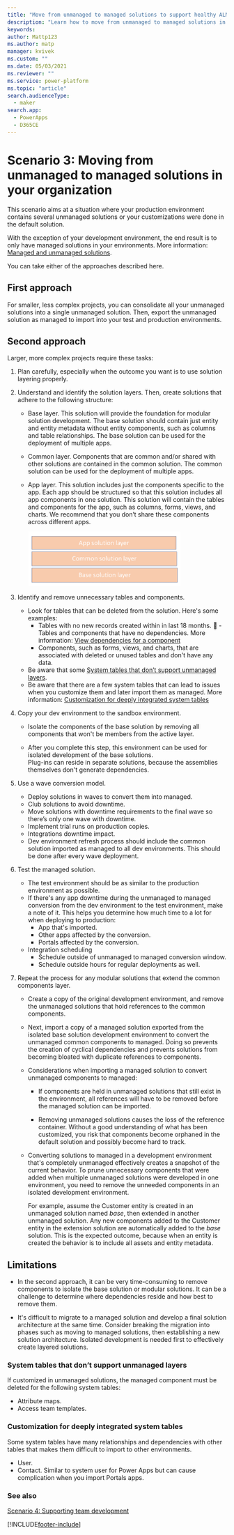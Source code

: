 ```yaml
---
title: "Move from unmanaged to managed solutions to support healthy ALM with Power Apps"
description: "Learn how to move from unmanaged to managed solutions in your organization to support healthy application lifecycle management (ALM) with Power Apps."
keywords: 
author: Mattp123
ms.author: matp
manager: kvivek
ms.custom: ""
ms.date: 05/03/2021
ms.reviewer: ""
ms.service: power-platform
ms.topic: "article"
search.audienceType: 
  - maker
search.app: 
  - PowerApps
  - D365CE
---
```

# Scenario 3: Moving from unmanaged to managed solutions in your organization
This scenario aims at a situation where your production environment
contains several unmanaged solutions or your customizations were done in the default solution.

With the exception of your development environment, the end result is to only have managed solutions in your environments. More information: [Managed and unmanaged solutions](solution-concepts-alm.md#managed-and-unmanaged-solutions).

You can take either of the approaches described here.

## First approach

For smaller, less complex projects, you can consolidate all your unmanaged solutions into a single unmanaged solution. Then, export the unmanaged solution as managed to import into your test and production environments. 

## Second approach
Larger, more complex projects require these tasks:

1.   Plan carefully, especially when the outcome you want is to use solution layering properly.

2. Understand and identify the solution layers. Then, create solutions that adhere to the following structure:
   - Base layer. This solution will provide the foundation for modular solution development. The base solution should contain just entity and entity metadata without entity components, such as columns and table relationships. The base solution can be used for the deployment of multiple apps.
   - Common layer. Components that are common and/or shared with other solutions are contained in the common solution. The common solution can be used for the deployment of multiple apps.
   - App layer. This solution includes just the components specific to the app. Each app should be structured so that this solution includes all app components in one solution. This solution will contain the tables and components for the app, such as columns, forms, views, and charts. We recommend that you don’t share these components across different apps.
   
     <img src = "media/solution-conversion-layers.png" alt = "Solution layers for deploying an app" width = "350" height = "125">

3. Identify and remove unnecessary tables and components.
   - Look for tables that can be deleted from the solution. Here's some examples:
      - Tables with no new records created within in last 18 months.
     - Tables and components that have no dependencies. More information: [View dependencies for a component](/powerapps/maker/data-platform/view-component-dependencies)
      - Components, such as forms, views, and charts, that are associated with deleted or unused tables and don't have any data.
   - Be aware that some [System tables that don’t support unmanaged layers](#system-tables-that-dont-support-unmanaged-layers).
   - Be aware that there are a few system tables that can lead to issues when you customize them and later import them as managed. More information: [Customization for deeply integrated system tables](#customization-for-deeply-integrated-system-tables)

4. Copy your dev environment to the sandbox environment.
    
    - Isolate the components of the base solution by removing all components that won't be members from the active layer.

    - After you complete this step, this environment can be used for isolated development of the base solutions.<br/>   Plug-ins can reside in separate solutions, because the assemblies themselves don't generate dependencies.

5. Use a wave conversion model.
   - Deploy solutions in waves to convert them into managed.
   - Club solutions to avoid downtime.
   - Move solutions with downtime requirements to the final wave so there’s only one wave with downtime.
   - Implement trial runs on production copies.
   - Integrations downtime impact.
   - Dev environment refresh process should include the common solution imported as managed to all dev environments. This should be done after every wave deployment.

6. Test the managed solution.
   - The test environment should be as similar to the production environment as possible.
   - If there's any app downtime during the unmanaged to managed conversion from the dev environment to the test environment, make a note of it. This helps you determine how much time to a lot for when deploying to production: 
      - App that's imported.
      - Other apps affected by the conversion.
      - Portals affected by the conversion.
   - Integration scheduling
      - Schedule outside of unmanaged to managed conversion window.
      - Schedule outside hours for regular deployments as well.

7. Repeat the process for any modular solutions that extend the common components layer.

    -   Create a copy of the original development environment, and remove the unmanaged solutions that hold references to the common components.

    -   Next, import a copy of a managed solution exported from the isolated base solution development environment to convert the unmanaged common
        components to managed. Doing so prevents the creation of cyclical dependencies and prevents solutions from becoming bloated with duplicate references to components.

    -   Considerations when importing a managed solution to convert unmanaged components to managed: 
        -   If components are held in unmanaged solutions that still exist in the environment, all references will have to be removed before the managed solution can be imported.

        -   Removing unmanaged solutions causes the loss of the reference container. Without a good understanding of what has been customized, you risk that components become orphaned in the default solution and possibly become hard to track.

    -   Converting solutions to managed in a development environment that's completely unmanaged effectively creates a snapshot of the current
        behavior. To prune unnecessary components that were added when multiple unmanaged solutions were developed in one environment, you need to remove the unneeded components in an isolated development environment.

        For example, assume the Customer entity is created in an unmanaged solution named *base*, then extended in another unmanaged solution. Any new components added to the Customer entity in the extension solution are automatically added to the *base* solution. This is the expected outcome, because when an entity is created the behavior is to include all assets and entity metadata.

## Limitations
 
-   In the second approach, it can be very time-consuming to remove components
    to isolate the base solution or modular solutions. It can be a challenge to determine where dependencies reside and how best to remove them.

-   It's difficult to migrate to a managed solution and
    develop a final solution architecture at the same time. Consider breaking the migration into phases such as moving to managed solutions, then establishing a new solution architecture. Isolated development is needed first to effectively create layered solutions.

### System tables that don’t support unmanaged layers

If customized in unmanaged solutions, the managed component must be deleted for the following system tables:

- Attribute maps.
- Access team templates.

### Customization for deeply integrated system tables

Some system tables have many relationships and dependencies with other tables that makes them difficult to import to other environments.
- User.
- Contact. Similar to system user for Power Apps but can cause complication when you import  Portals apps.

###  See also

[Scenario 4: Supporting team development](team-development-alm.md)


[!INCLUDE[footer-include](../includes/footer-banner.md)]
